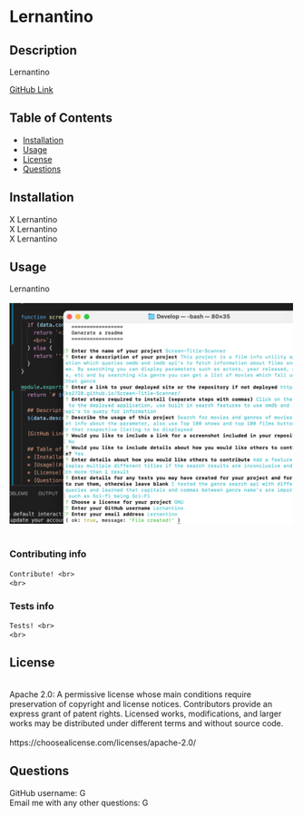 # Lernantino  

  ## Description  
  Lernantino  
  
  [GitHub Link](https://google.com) 

  ## Table of Contents
  * [Installation](#installation)
  * [Usage](#usage)
  * [License](#license)
  * [Questions](#questions)
 
  ## Installation
  X Lernantino<br>X Lernantino<br>X Lernantino
  
  ## Usage
  Lernantino <br>
  <br>
  <img src='../src/screenshot.png' height='389px' width='500px'></img> <br>
    <br>
  ### Contributing info <br> 
    Contribute! <br>
    <br>
  ### Tests info <br>
    Tests! <br>
    <br>
  ## License 
  <br>
  Apache 2.0: A permissive license whose main conditions require preservation of copyright and license notices. Contributors provide an express grant of patent rights. Licensed works, modifications, and larger works may be distributed under different terms and without source code.<br>
  <br>
  https://choosealicense.com/licenses/apache-2.0/<br>
  
  ## Questions <br>
  GitHub username: G <br> 
  Email me with any other questions: G<br>